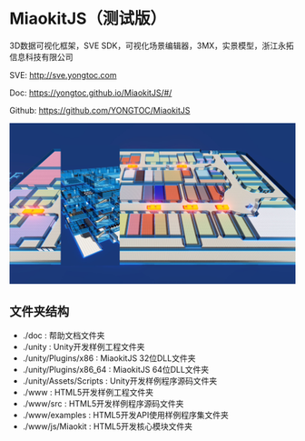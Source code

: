# MiaokitJS（测试版）
3D数据可视化框架，SVE SDK，可视化场景编辑器，3MX，实景模型，浙江永拓信息科技有限公司

SVE: http://sve.yongtoc.com

Doc: https://yongtoc.github.io/MiaokitJS/#/

Github: https://github.com/YONGTOC/MiaokitJS

![图片](./docs/素材/整体介绍1.jpg)

## 文件夹结构
* ./doc                  : 帮助文档文件夹
* ./unity                : Unity开发样例工程文件夹
* ./unity/Plugins/x86    : MiaokitJS 32位DLL文件夹
* ./unity/Plugins/x86_64 : MiaokitJS 64位DLL文件夹
* ./unity/Assets/Scripts : Unity开发样例程序源码文件夹
* ./www                  : HTML5开发样例工程文件夹
* ./www/src              : HTML5开发样例程序源码文件夹
* ./www/examples         : HTML5开发API使用样例程序集文件夹
* ./www/js/Miaokit       : HTML5开发核心模块文件夹
